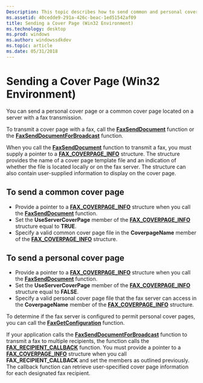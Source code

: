 ```yaml
---
Description: This topic describes how to send common and personal cover pages in the Microsoft Win32 environment.
ms.assetid: 40cedde9-291a-426c-beac-1ed51542af09
title: Sending a Cover Page (Win32 Environment)
ms.technology: desktop
ms.prod: windows
ms.author: windowssdkdev
ms.topic: article
ms.date: 05/31/2018
---
```


# Sending a Cover Page (Win32 Environment)

You can send a personal cover page or a common cover page located on a server with a fax transmission.

To transmit a cover page with a fax, call the [**FaxSendDocument**](/previous-versions/windows/desktop/api/Winfax/nf-winfax-faxsenddocumenta) function or the [**FaxSendDocumentForBroadcast**](/previous-versions/windows/desktop/api/Winfax/nf-winfax-faxsenddocumentforbroadcasta) function.

When you call the [**FaxSendDocument**](/previous-versions/windows/desktop/api/Winfax/nf-winfax-faxsenddocumenta) function to transmit a fax, you must supply a pointer to a [**FAX\_COVERPAGE\_INFO**](/previous-versions/windows/desktop/api/Winfax/ns-winfax-_fax_coverpage_infoa) structure. The structure provides the name of a cover page template file and an indication of whether the file is located locally or on the fax server. The structure can also contain user-supplied information to display on the cover page.

## To send a common cover page

-   Provide a pointer to a [**FAX\_COVERPAGE\_INFO**](/previous-versions/windows/desktop/api/Winfax/ns-winfax-_fax_coverpage_infoa) structure when you call the [**FaxSendDocument**](/previous-versions/windows/desktop/api/Winfax/nf-winfax-faxsenddocumenta) function.
-   Set the **UseServerCoverPage** member of the [**FAX\_COVERPAGE\_INFO**](/previous-versions/windows/desktop/api/Winfax/ns-winfax-_fax_coverpage_infoa) structure equal to **TRUE**.
-   Specify a valid common cover page file in the **CoverpageName** member of the [**FAX\_COVERPAGE\_INFO**](/previous-versions/windows/desktop/api/Winfax/ns-winfax-_fax_coverpage_infoa) structure.

## To send a personal cover page

-   Provide a pointer to a [**FAX\_COVERPAGE\_INFO**](/previous-versions/windows/desktop/api/Winfax/ns-winfax-_fax_coverpage_infoa) structure when you call the [**FaxSendDocument**](/previous-versions/windows/desktop/api/Winfax/nf-winfax-faxsenddocumenta) function.
-   Set the **UseServerCoverPage** member of the [**FAX\_COVERPAGE\_INFO**](/previous-versions/windows/desktop/api/Winfax/ns-winfax-_fax_coverpage_infoa) structure equal to **FALSE**.
-   Specify a valid personal cover page file that the fax server can access in the **CoverpageName** member of the [**FAX\_COVERPAGE\_INFO**](/previous-versions/windows/desktop/api/Winfax/ns-winfax-_fax_coverpage_infoa) structure.

To determine if the fax server is configured to permit personal cover pages, you can call the [**FaxGetConfiguration**](/previous-versions/windows/desktop/api/Winfax/nf-winfax-faxgetconfigurationa) function.

If your application calls the [**FaxSendDocumentForBroadcast**](/previous-versions/windows/desktop/api/Winfax/nf-winfax-faxsenddocumentforbroadcasta) function to transmit a fax to multiple recipients, the function calls the [**FAX\_RECIPIENT\_CALLBACK**](/previous-versions/windows/desktop/api/Winfax/nc-winfax-pfax_recipient_callbacka) function. You must provide a pointer to a [**FAX\_COVERPAGE\_INFO**](/previous-versions/windows/desktop/api/Winfax/ns-winfax-_fax_coverpage_infoa) structure when you call **FAX\_RECIPIENT\_CALLBACK** and set the members as outlined previously. The callback function can retrieve user-specified cover page information for each designated fax recipient.

 

 



